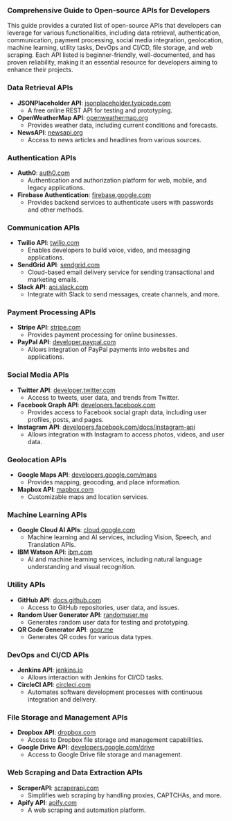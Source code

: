 ### Comprehensive Guide to Open-source APIs for Developers

This guide provides a curated list of open-source APIs that developers can leverage for various functionalities, including data retrieval, authentication, communication, payment processing, social media integration, geolocation, machine learning, utility tasks, DevOps and CI/CD, file storage, and web scraping. Each API listed is beginner-friendly, well-documented, and has proven reliability, making it an essential resource for developers aiming to enhance their projects.

### Data Retrieval APIs

- **JSONPlaceholder API**: [jsonplaceholder.typicode.com](https://jsonplaceholder.typicode.com/)
  - A free online REST API for testing and prototyping.
- **OpenWeatherMap API**: [openweathermap.org](https://openweathermap.org/api)
  - Provides weather data, including current conditions and forecasts.
- **NewsAPI**: [newsapi.org](https://newsapi.org/)
  - Access to news articles and headlines from various sources.

### Authentication APIs

- **Auth0**: [auth0.com](https://auth0.com/docs/api)
  - Authentication and authorization platform for web, mobile, and legacy applications.
- **Firebase Authentication**: [firebase.google.com](https://firebase.google.com/docs/auth)
  - Provides backend services to authenticate users with passwords and other methods.

### Communication APIs

- **Twilio API**: [twilio.com](https://www.twilio.com/docs/usage/api)
  - Enables developers to build voice, video, and messaging applications.
- **SendGrid API**: [sendgrid.com](https://docs.sendgrid.com/)
  - Cloud-based email delivery service for sending transactional and marketing emails.
- **Slack API**: [api.slack.com](https://api.slack.com/)
  - Integrate with Slack to send messages, create channels, and more.

### Payment Processing APIs

- **Stripe API**: [stripe.com](https://stripe.com/docs/api)
  - Provides payment processing for online businesses.
- **PayPal API**: [developer.paypal.com](https://developer.paypal.com/docs/api/overview/)
  - Allows integration of PayPal payments into websites and applications.

### Social Media APIs

- **Twitter API**: [developer.twitter.com](https://developer.twitter.com/en/docs)
  - Access to tweets, user data, and trends from Twitter.
- **Facebook Graph API**: [developers.facebook.com](https://developers.facebook.com/docs/graph-api)
  - Provides access to Facebook social graph data, including user profiles, posts, and pages.
- **Instagram API**: [developers.facebook.com/docs/instagram-api](https://developers.facebook.com/docs/instagram-api/)
  - Allows integration with Instagram to access photos, videos, and user data.

### Geolocation APIs

- **Google Maps API**: [developers.google.com/maps](https://developers.google.com/maps/documentation)
  - Provides mapping, geocoding, and place information.
- **Mapbox API**: [mapbox.com](https://docs.mapbox.com/api/)
  - Customizable maps and location services.

### Machine Learning APIs

- **Google Cloud AI APIs**: [cloud.google.com](https://cloud.google.com/products/ai)
  - Machine learning and AI services, including Vision, Speech, and Translation APIs.
- **IBM Watson API**: [ibm.com](https://www.ibm.com/watson/developer/)
  - AI and machine learning services, including natural language understanding and visual recognition.

### Utility APIs

- **GitHub API**: [docs.github.com](https://docs.github.com/en/rest)
  - Access to GitHub repositories, user data, and issues.
- **Random User Generator API**: [randomuser.me](https://randomuser.me/)
  - Generates random user data for testing and prototyping.
- **QR Code Generator API**: [goqr.me](https://goqr.me/api/)
  - Generates QR codes for various data types.

### DevOps and CI/CD APIs

- **Jenkins API**: [jenkins.io](https://www.jenkins.io/doc/book/using/remote-access-api/)
  - Allows interaction with Jenkins for CI/CD tasks.
- **CircleCI API**: [circleci.com](https://circleci.com/docs/api/v2/)
  - Automates software development processes with continuous integration and delivery.

### File Storage and Management APIs

- **Dropbox API**: [dropbox.com](https://www.dropbox.com/developers/documentation)
  - Access to Dropbox file storage and management capabilities.
- **Google Drive API**: [developers.google.com/drive](https://developers.google.com/drive)
  - Access to Google Drive file storage and management.

### Web Scraping and Data Extraction APIs

- **ScraperAPI**: [scraperapi.com](https://www.scraperapi.com/)
  - Simplifies web scraping by handling proxies, CAPTCHAs, and more.
- **Apify API**: [apify.com](https://docs.apify.com/api/v2)
  - A web scraping and automation platform.
